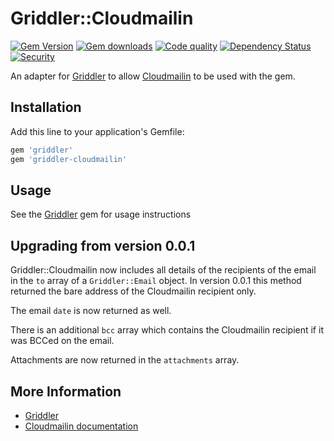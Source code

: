# Griddler::Cloudmailin
[![Gem Version](https://badge.fury.io/rb/griddler-cloudmailin.svg)](https://rubygems.org/gems/griddler-cloudmailin)
[![Gem downloads](https://img.shields.io/gem/dt/griddler-cloudmailin.svg)](https://rubygems.org/gems/griddler-cloudmailin)
[![Code quality](http://img.shields.io/codeclimate/github/thoughtbot/griddler-cloudmailin.svg?style=flat)](https://codeclimate.com/github/thoughtbot/griddler-cloudmailin)
[![Dependency Status](https://gemnasium.com/badges/github.com/thoughtbot/griddler-cloudmailin.svg)](https://gemnasium.com/github.com/thoughtbot/griddler-cloudmailin)
[![Security](https://hakiri.io/github/thoughtbot/griddler-cloudmailin/develop.svg)](https://hakiri.io/github/thoughtbot/griddler-cloudmailin/develop)

An adapter for [Griddler](https://github.com/thoughtbot/griddler) to allow
[Cloudmailin](http://cloudmailin.com) to be used with the gem.

## Installation

Add this line to your application's Gemfile:

```ruby
gem 'griddler'
gem 'griddler-cloudmailin'
```

## Usage

See the [Griddler](https://github.com/thoughtbot/griddler) gem for usage instructions

## Upgrading from version 0.0.1

Griddler::Cloudmailin now includes all details of the recipients of the email in the `to` array of a `Griddler::Email`
object. In version 0.0.1 this method returned the bare address of the Cloudmailin recipient only.

The email `date` is now returned as well.

There is an additional `bcc` array which contains the Cloudmailin recipient if it was BCCed on the email.

Attachments are now returned in the `attachments` array.

## More Information

* [Griddler](https://github.com/thoughtbot/griddler)
* [Cloudmailin documentation](http://docs.cloudmailin.com/)
